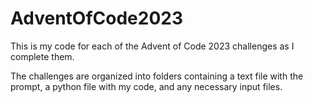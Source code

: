 # AdventOfCode2023

This is my code for each of the Advent of Code 2023 challenges as I complete them. 

The challenges are organized into folders containing a text file with the prompt, a python file with my code, and any necessary input files. 